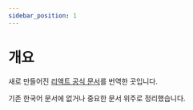 ```yaml
---
sidebar_position: 1
---
```


# 개요

새로 만들어진 [리액트 공식 문서](https://react.dev/)를 번역한 곳입니다.

기존 한국어 문서에 없거나 중요한 문서 위주로 정리했습니다.